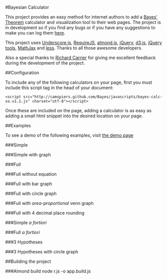 #Bayesian Calculator

This project provides an easy method for internet authors to add a [Bayes' Theorem](http://en.wikipedia.org/wiki/Bayes'_theorem) calculator and visualization tool to their web pages. The project is in development so if you find any bugs or if you have any suggestions to make you can log them [here](https://github.com/camspiers/Bayes/issues).

This project uses [Underscore.js](http://documentcloud.github.com/underscore/), [RequireJS](http://requirejs.org/), [almond.js](https://github.com/jrburke/almond), [jQuery](http://jquery.com/), [d3.js](http://mbostock.github.com/d3/), [jQuery tools](http://jquerytools.org/), [MathJax](http://www.mathjax.org/) and [less](http://lesscss.org/). Thanks to all those awesome developers.

Also a special thanks to [Richard Carrier](http://www.richardcarrier.info/) for giving me excellent feedback during the development of the project.

##Configuration

To include any of the following calculators on your page, first you must include this script tag in the head of your document:

	<script src="http://camspiers.github.com/Bayes/javascripts/bayes-calc-so.v1.1.js" charset="utf-8"></script>

Once these are included on the page, adding a calculator is as easy as adding a small html snippet into the desired location on your page.

##Examples

To see a demo of the following examples, visit [the demo page](http://camspiers.github.com/Bayes/)

###Simple
	<div class="bayes-calc" data-config='{"type": "simple"}'></div>

###Simple with graph
	<div class="bayes-calc" data-config='{"type": "simple", "graph": true}'></div>

###Full
	<div class="bayes-calc" data-config='{"type": "full"}'></div>

###Full without equation
	<div class="bayes-calc" data-config='{"type": "full", "equation": false}'></div>

###Full with bar graph
	<div class="bayes-calc" data-config='{"type": "full", "graph": true}'></div>

###Full with circle graph
	<div class="bayes-calc" data-config='{"type": "full", "graph": "circle"}'></div>

###Full with *area-proportional* venn graph
	<div class="bayes-calc" data-config='{"type": "full", "graph": "venn"}'></div>

###Full with 4 decimal place rounding
	<div class="bayes-calc" data-config='{"type": "full", "dp": 4}'></div>

###Simple *a fortiori*
	<div class="bayes-calc" data-config='{"type": "simple", "afortiori": true}'></div>

###Full *a fortiori*
	<div class="bayes-calc" data-config='{"type": "full", "afortiori": true}'></div>

###3 Hypotheses
	<div class="bayes-calc" data-config='{"type": "full", "num": 3}'></div>

###3 Hypotheses with circle graph
	<div class="bayes-calc" data-config='{"type": "full", "num": 3, "graph": "circle"}'></div>


##Building the project

###Almond build
	node r.js -o app.build.js